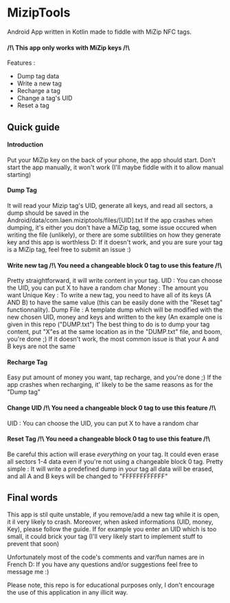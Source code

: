 # MizipTools

Android App written in Kotlin made to fiddle with MiZip NFC tags.

#### /!\ This app only works with MiZip keys /!\

Features :

- Dump tag data
- Write a new tag
- Recharge a tag
- Change a tag's UID
- Reset a tag

## Quick guide

#### Introduction
Put your MiZip key on the back of your phone, the app should start.
Don't start the app manually, it won't work (I'll maybe fiddle with it to allow manual starting)

#### Dump Tag
It will read your Mizip tag's UID, generate all keys, and read all sectors, a dump should be saved in the Android/data/com.laen.miziptools/files/[UID].txt
If the app crashes when dumping, it's either you don't have a MiZip tag, some issue occured when writing the file (unlikely), or there are some subtilities on how they generate key and this app is worthless D:
If it doesn't work, and you are sure your tag is a MiZip tag, feel free to submit an issue :)

#### Write new tag /!\ You need a changeable block 0 tag to use this feature /!\
Pretty straightforward, it will write content in your tag.
UID : You can choose the UID, you can put X to have a random char
Money : The amount you want 
Unique Key : To write a new tag, you need to have all of its keys (A AND B) to have the same value (this can be easily done with the "Reset tag" functionnality).
Dump File : A template dump which will be modified with the new chosen UID, money and keys and written to the key (An example one is given in this repo ("DUMP.txt")
The best thing to do is to dump your tag content, put "X"es at the same location as in the "DUMP.txt" file, and boom, you're done ;)
If it doesn't work, the most common issue is that your A and B keys are not the same

#### Recharge Tag
Easy put amount of money you want, tap recharge, and you're done ;)
If the app crashes when recharging, it' likely to be the same reasons as for the "Dump tag"

#### Change UID /!\ You need a changeable block 0 tag to use this feature /!\
UID : You can choose the UID, you can put X to have a random char

#### Reset Tag /!\ You need a changeable block 0 tag to use this feature /!\
Be careful this action will erase *everything* on your tag. It could even erase all sectors 1-4 data even if you're not using a changeable block 0 tag.
Pretty simple : It will write a predefined dump in your tag all data will be erased, and all A and B keys will be changed to "FFFFFFFFFFFF"

## Final words
This app is stil quite unstable, if you remove/add a new tag while it is open, it il very likely to crash.
Moreover, when asked informations (UID, money, Key), please follow the guide. 
If for example you enter an UID which is too small, it could brick your tag (I'll very likely start to implement stuff to prevent that soon)

Unfortunately most of the code's comments and var/fun names are in French D: 
If you have any questions and/or suggestions feel free to message me :)

Please note, this repo is for educational purposes only, I don't encourage the use of this application in any illicit way.




